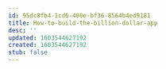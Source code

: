 ```yaml
---
id: 95dc8fb4-1cd6-400e-bf36-8564b4ed9181
title: How-to-build-the-billion-dollar-app
desc: ''
updated: 1603544627192
created: 1603544627192
stub: false
---
```


